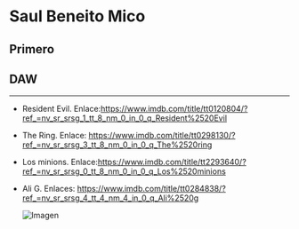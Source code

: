 # Saul Beneito Mico
## Primero
## DAW
---
+ Resident Evil. Enlace:https://www.imdb.com/title/tt0120804/?ref_=nv_sr_srsg_1_tt_8_nm_0_in_0_q_Resident%2520Evil
+ The Ring. Enlace: https://www.imdb.com/title/tt0298130/?ref_=nv_sr_srsg_3_tt_8_nm_0_in_0_q_The%2520ring
+ Los minions. Enlace:https://www.imdb.com/title/tt2293640/?ref_=nv_sr_srsg_0_tt_8_nm_0_in_0_q_Los%2520minions
+ Ali G. Enlaces: https://www.imdb.com/title/tt0284838/?ref_=nv_sr_srsg_4_tt_4_nm_4_in_0_q_Ali%2520g

  ![Imagen](https://wallpapers.com/images/high/cute-minion-faces-vejheqrt9whypgzf.webp)
  
